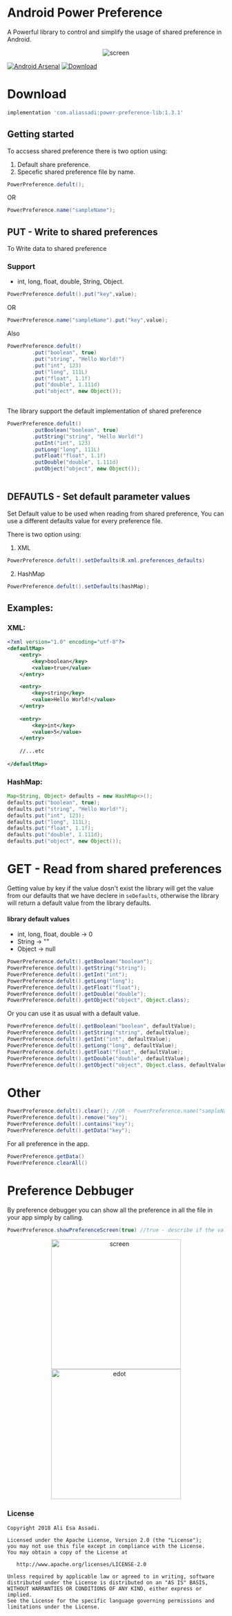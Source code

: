 
# Android Power Preference

A Powerful library to control and simplify the usage of shared preference in Android.

<p align="center">
  <img src="https://i.imgur.com/hjMxQo1.png" title="screen">
</p>

[![Android Arsenal]( https://img.shields.io/badge/Android%20Arsenal-Android--Power--Preference-green.svg?style=flat )]( https://android-arsenal.com/details/1/7353 ) [ ![Download](https://api.bintray.com/packages/aliassadi/maven/power-preference-lib/images/download.svg) ](https://bintray.com/aliassadi/maven/power-preference-lib/_latestVersion)

# Download

```gradle
implementation 'com.aliassadi:power-preference-lib:1.3.1'
```

## Getting started

To accsess shared preference there is two option using:

1. Default share preference.
2. Specefic shared preference file by name.

```java
PowerPreference.defult();
```
OR
```java
PowerPreference.name("sampleName");
```



## PUT - Write to shared preferences

To Write data to shared preference 

### Support 
* int, long, float, double, String, Object.


```java
PowerPreference.defult().put("key",value);
```
OR
```java
PowerPreference.name("sampleName").put("key",value);
```

Also 

```java
PowerPreference.defult()
        .put("boolean", true)
        .put("string", "Hello World!")
        .put("int", 123)
        .put("long", 111L)
        .put("float", 1.1f)
        .put("double", 1.111d)
        .put("object", new Object());
              
```

The library support the default implementation of shared preference
```java
PowerPreference.defult()
        .putBoolean("boolean", true)
        .putString("string", "Hello World!")
        .putInt("int", 123)
        .putLong("long", 111L)
        .putFloat("float", 1.1f)
        .putDouble("double", 1.111d)
        .putObject("object", new Object());
              
```

## DEFAUTLS - Set  default parameter values

Set Default value to be used when reading from shared preference,
You can use a different defaults value for every preference file.

There is two option using:
1. XML

```java
PowerPreference.defult().setDefaults(R.xml.preferences_defaults)
```

2. HashMap

```java
PowerPreference.defult().setDefaults(hashMap);
```

## Examples:

### XML:

```xml
<?xml version="1.0" encoding="utf-8"?>
<defaultMap>
    <entry>
        <key>boolean</key>
        <value>true</value>
    </entry>

    <entry>
        <key>string</key>
        <value>Hello World!</value>
    </entry>
    
    <entry>
        <key>int</key>
        <value>5</value>
    </entry>
    
    //...etc
    
</defaultMap>
```

### HashMap:

```java
Map<String, Object> defaults = new HashMap<>();
defaults.put("boolean", true);
defaults.put("string", "Hello World!");
defaults.put("int", 123);
defaults.put("long", 111L);
defaults.put("float", 1.1f);
defaults.put("double", 1.111d);
defaults.put("object", new Object());
```

# GET - Read from shared preferences

Getting value by key if the value dosn't exist the library will get the value from our defaults that we have declere in `seDefaults`,
otherwise the library will return a default value from the library defaults.

#### library default values
* int, long, float, double -> 0
* String -> ""
* Object -> null

```java
PowerPreference.defult().getBoolean("boolean");
PowerPreference.defult().getString("string");
PowerPreference.defult().getInt("int");
PowerPreference.defult().getLong("long");
PowerPreference.defult().getFloat("float");
PowerPreference.defult().getDouble("double");
PowerPreference.defult().getObject("object", Object.class);
```

Or you can use it as usual with a default value.
```java
PowerPreference.defult().getBoolean("boolean", defaultValue);
PowerPreference.defult().getString("string", defaultValue);
PowerPreference.defult().getInt("int", defaultValue);
PowerPreference.defult().getLong("long", defaultValue);
PowerPreference.defult().getFloat("float", defaultValue);
PowerPreference.defult().getDouble("double", defaultValue);
PowerPreference.defult().getObject("object", Object.class, defaultValue);
```

# Other

```java
PowerPreference.defult().clear(); //OR - PowerPreference.name("sampleName").clear();
PowerPreference.defult().remove("key");
PowerPreference.defult().contains("key");
PowerPreference.defult().getData("key");
```

For all preference in the app.
```java
PowerPreference.getData()
PowerPreference.clearAll()
```


# Preference Debbuger 

By preference debugger you can show all the preference in all the file in your app simply by calling.

```java
PowerPreference.showPreferenceScreen(true) //true - describe if the value is editable
```

<p align="center">
  <img src="https://i.imgur.com/OGUmLzW.png" width="300" title="screen">
  <img src="https://i.imgur.com/FEVCtrK.png" width="300" title="edot">
</p>


### License
```
Copyright 2018 Ali Esa Assadi.

Licensed under the Apache License, Version 2.0 (the "License");
you may not use this file except in compliance with the License.
You may obtain a copy of the License at

   http://www.apache.org/licenses/LICENSE-2.0

Unless required by applicable law or agreed to in writing, software
distributed under the License is distributed on an "AS IS" BASIS,
WITHOUT WARRANTIES OR CONDITIONS OF ANY KIND, either express or implied.
See the License for the specific language governing permissions and
limitations under the License.
```
